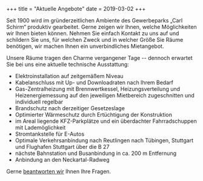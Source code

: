 +++
title = "Aktuelle Angebote"
date = 2019-03-02
+++

Seit 1900 wird im gründerzeitlichen Ambiente des Gewerbeparks „Carl Schirm“ produktiv gearbeitet. Gerne zeigen wir Ihnen, welche Möglichkeiten wir Ihnen bieten können. Nehmen Sie einfach Kontakt zu uns auf und schildern Sie uns, für welchen Zweck und in welcher Größe Sie Räume benötigen, wir machen Ihnen ein unverbindliches Mietangebot. 

Unsere Räume tragen den Charme vergangener Tage -- dennoch erwartet Sie bei uns eine aktuelle technische Ausstattung:

- Elektroinstallation auf zeitgemäßem Niveau
- Kabelanschluss mit Up- und Downloadraten nach Ihrem Bedarf
- Gas-Zentralheizung mit Brennwertkessel, Heizungsverteilung und Heizenergiemessung auf den jeweiligen Mietbereich zugeschnitten und individuell regelbar
- Brandschutz nach derzeitiger Gesetzeslage
- Optimierter Wärmeschutz durch Ertüchtigung der Konstruktion
- im Areal liegende KFZ-Parkplätze und ein überdachter Fahrradschuppen mit Lademöglichkeit
- Stromtankstelle für E-Autos
- Optimale Verkehrsanbindung nach Reutlingen nach Tübingen, Stuttgart und Flughafen Stuttgart über die B 27
- nächste Bahnstation und Busanbindung in ca. 200 m Entfernung
- Anbindung an den Neckartal-Radweg

Gerne [beantworten wir](mailto:vermietung@gewerberaum-carl-schirm.de) Ihnen Ihre Fragen.